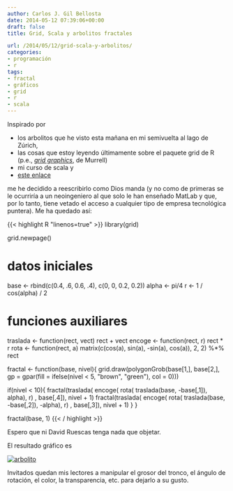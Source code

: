 ```yaml
---
author: Carlos J. Gil Bellosta
date: 2014-05-12 07:39:06+00:00
draft: false
title: Grid, Scala y arbolitos fractales

url: /2014/05/12/grid-scala-y-arbolitos/
categories:
- programación
- r
tags:
- fractal
- gráficos
- grid
- r
- scala
---
```


Inspirado por

* los arbolitos que he visto esta mañana en mi semivuelta al lago de Zúrich,
* las cosas que estoy leyendo últimamente sobre el paquete grid de R (p.e., [_grid graphics_](http://stat.ethz.ch/R-manual/R-devel/library/grid/doc/grid.pdf), de Murrell)
* mi curso de scala y
* [este enlace](http://aschinchon.wordpress.com/2014/04/10/the-pythagorean-tree-is-in-bloom/)

me he decidido a reescribirlo como Dios manda (y no como de primeras se le ocurriría a un neoingeniero al que solo le han enseñado MatLab y que, por lo tanto, tiene vetado el acceso a cualquier tipo de empresa tecnológica puntera). Me ha quedado así:

{{< highlight R "linenos=true" >}}
library(grid)

grid.newpage()

# datos iniciales
base  <- rbind(c(0.4, .6, 0.6, .4), c(0, 0, 0.2, 0.2))
alpha <- pi/4
r     <- 1 / cos(alpha) / 2

# funciones auxiliares
traslada <- function(rect, vect) rect + vect
encoge   <- function(rect, r) rect * r
rota     <- function(rect, a)
  matrix(c(cos(a), sin(a), -sin(a), cos(a)), 2, 2) %*% rect


fractal <- function(base, nivel){
  grid.draw(polygonGrob(base[1,],
    base[2,],
    gp = gpar(fill = ifelse(nivel < 5, "brown", "green"),
    col = 0)))

  if(nivel < 10){
    fractal(traslada( encoge( rota(
      traslada(base, -base[,1]),  alpha), r) ,
      base[,4]), nivel + 1)
    fractal(traslada( encoge( rota(
      traslada(base, -base[,2]), -alpha), r) ,
      base[,3]), nivel + 1)
  }
}

fractal(base, 1)
{{< / highlight >}}

Espero que ni David Ruescas tenga nada que objetar.

El resultado gráfico es

[![arbolito](/wp-uploads/2014/05/arbolito.png#center)
](/wp-uploads/2014/05/arbolito.png#center)

Invitados quedan mis lectores a manipular el grosor del tronco, el ángulo de rotación, el color, la transparencia, etc. para dejarlo a su gusto.
